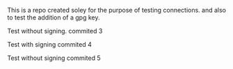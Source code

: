  This is a repo created soley for the purpose of testing connections.
 and also to test the addition of a gpg key.
 
Test without signing. commited 3

Test with signing commited 4

Test without signing commited 5
